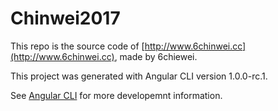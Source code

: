 # Chinwei2017

This repo is the source code of [http://www.6chinwei.cc](http://www.6chinwei.cc), made by 6chiewei.  
  
This project was generated with Angular CLI version 1.0.0-rc.1.  
  
See [Angular CLI](https://github.com/angular/angular-cli) for more developemnt information.  